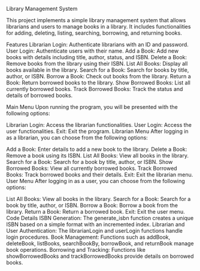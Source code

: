 Library Management System


This project implements a simple library management system that allows librarians and users to manage books in a library.
It includes functionalities for adding, deleting, listing, searching, borrowing, and returning books.

Features
Librarian Login: Authenticate librarians with an ID and password.
User Login: Authenticate users with their name.
Add a Book: Add new books with details including title, author, status, and ISBN.
Delete a Book: Remove books from the library using their ISBN.
List All Books: Display all books available in the library.
Search for a Book: Search for books by title, author, or ISBN.
Borrow a Book: Check out books from the library.
Return a Book: Return borrowed books to the library.
Show Borrowed Books: List all currently borrowed books.
Track Borrowed Books: Track the status and details of borrowed books.


Main Menu
Upon running the program, you will be presented with the following options:

Librarian Login: Access the librarian functionalities.
User Login: Access the user functionalities.
Exit: Exit the program.
Librarian Menu
After logging in as a librarian, you can choose from the following options:

Add a Book: Enter details to add a new book to the library.
Delete a Book: Remove a book using its ISBN.
List All Books: View all books in the library.
Search for a Book: Search for a book by title, author, or ISBN.
Show Borrowed Books: View all currently borrowed books.
Track Borrowed Books: Track borrowed books and their details.
Exit: Exit the librarian menu.
User Menu
After logging in as a user, you can choose from the following options:

List All Books: View all books in the library.
Search for a Book: Search for a book by title, author, or ISBN.
Borrow a Book: Borrow a book from the library.
Return a Book: Return a borrowed book.
Exit: Exit the user menu.
Code Details
ISBN Generation: The generate_isbn function creates a unique ISBN based on a simple format with an incremented index.
Librarian and User Authentication: The librarianLogin and userLogin functions handle login procedures.
Book Management: Functions such as addBook, deleteBook, listBooks, searchBookBy, borrowBook, and returnBook manage book operations.
Borrowing and Tracking: Functions like showBorrowedBooks and trackBorrowedBooks provide details on borrowed books.
